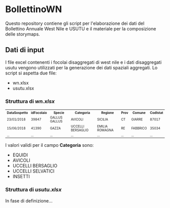 # BollettinoWN
Questo repository contiene gli script per l'elaborazione dei dati del Bollettino Annuale West Nile e USUTU e il materiale per la composizione delle storymaps.

## Dati di input
I file excel contenenti i focolai disaggregati di west nile e i dati disaggregati usutu vengono utilizzati per la generazione dei dati spaziali aggregati. Lo script si aspetta due file:
  * wn.xlsx
  * usutu.xlsx

### Struttura di *wn.xlsx*
<table style="font-size:10px">
  <tr>
    <th>DataSospetto</th>
    <th>idFocolaio</th>
    <th>Specie</th>
    <th>Categoria</th>
    <th>Regione</th>
    <th>Prov</th>
    <th>Comune</th>
    <th>CodIstat</th>
  </tr>
  <tr>
    <td>23/01/2018</td>
    <td>39847</td>
    <td>GALLUS GALLUS</td>
    <td>AVICOLI</td>
    <td>SICILIA</td>
    <td>CT</td>
    <td>GIARRE</td>
    <td>87017</td>
  </tr>
  <tr>
    <td>15/06/2018</td>
    <td>41390</td>
    <td>GAZZA</td>
    <td>UCCELLI BERSAGLIO</td>
    <td>EMILIA ROMAGNA</td>
    <td>RE</td>
    <td>FABBRICO</td>
    <td>35034</td>
  </tr>
  <tr>
    <td>...</td>
    <td>...</td>
    <td>...</td>
    <td>...</td>
    <td>...</td>
    <td>...</td>
    <td>...</td>
    <td>...</td>
  </tr>
</table>

I valori validi per il campo **Categoria** sono:
  * EQUIDI
  * AVICOLI
  * UCCELLI BERSAGLIO
  * UCCELLI SELVATICI
  * INSETTI
  
### Struttura di *usutu.xlsx*
In fase di definizione...
<!---
<table>
  <tr>
    <th>Anno</th>
    <th>Sede</th>
    <th>SpecieCampione</th>
    <th>Categoria</th>
    <th>Regione</th>
    <th>Provincia</th>
    <th>SiglaProvincia</th>
    <th>Comune</th>
    <th>CodIstat</th>
  </tr>
  <tr>
    <td>2018</td>
    <td>TE</td>
    <td>CULEX PIPIENS</td>
    <td>INSETTI</td>
    <td>EMILIA ROMAGNA</td>
    <td>FERRARA</td>
    <td>FE</td>
    <td>FERRARA</td>
    <td>38008</td>
  </tr>
  <tr>
    <td>2018</td>
    <td>TE</td>
    <td>UCCELLO SELVATICO</td>
    <td>UCCELLI</td>
    <td>ABRUZZO</td>
    <td>TERAMO</td>
    <td>TE</td>
    <td>TERAMO</td>
    <td>67041</td>
  </tr>
  <tr>
    <td>...</td>
    <td>...</td>
    <td>...</td>
    <td>...</td>
    <td>...</td>
    <td>...</td>
    <td>...</td>
    <td>...</td>
    <td>...</td>
  </tr>
</table>

I valori validi per il campo **Categoria** sono:
  * UCCELLI
  * INSETTI
 -->
